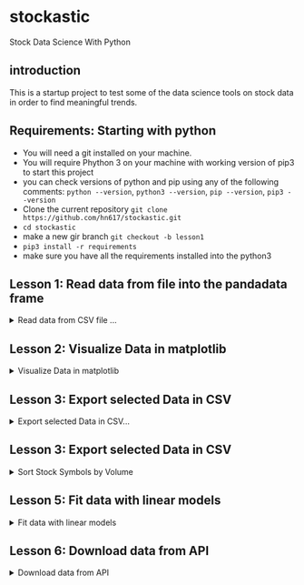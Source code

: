 # stockastic
Stock Data Science With Python
## introduction
This is a startup project to test some of the data science tools on stock data in order to find meaningful trends.
## Requirements: Starting with python
- You will need a git installed on your machine.
- You will require Phython 3 on your machine with working version of pip3 to start this project
- you can check versions of python and pip using any of the following comments: `python --version`, `python3 --version`, `pip --version`, `pip3 --version`
- Clone the current repository `git clone https://github.com/hn617/stockastic.git`
- `cd stockastic`
- make a new gir branch `git checkout -b lesson1`
- `pip3 install -r requirements`
- make sure you have all the requirements installed into the python3

## Lesson 1: Read data from file into the pandadata frame

<details>
<summary> Read data from CSV file ...   </summary>   
  
  1. Use python to list all the CSV files (stock tickers) from `./data/TSX/20190222`
```
import os
mypath = ""
onlyfiles = [f for f in os.listdir(mypath) if ".csv" in f]
```
  Then create a dictionary with ticker name as key and full file path to the csv file as value. You can do something like.
```
ticker_dic = {}
for filename in onlyfiles:
  ticker_dic[filename[:-4]] = os.path.join(mypath, filename)
```
  2. Write function to read a CSV file for a given ticker as a panda dataframe. [HELP](https://pandas.pydata.org/pandas-docs/stable/reference/api/pandas.read_csv.html)
  
``` 
import pandas as pd
df = pd.read_csv("full_path_to_csv_file")
```
  3. Write a function to return the `mean` of the stock `Volumes` for a input ticker. `df.mean(axis=0)`
  
  ```
  def get_mean_volume(ticker):
    mean_volume = ... //finds mean volume
    return mean_volume
  ```
  4. Modify the function to return the `mean` of the last 60 stock volumes.
  5. Save stock ticker and mean volume as a tupple and push it into a array.
  
  ```
  array = []
  array.push((ticker, mean_volume))
  ```
  5. sort the array by volume 
  6. Write a function to write top 100 stockes with their mean volumes into a csv file 
 </details>

## Lesson 2: Visualize Data in matplotlib
<details> 
  <summary>Visualize Data in matplotlib  </summary> 
  ###
</details>

## Lesson 3: Export selected Data in CSV
<details>
  <summary>Export selected Data in CSV...  </summary> 
</details>

## Lesson 3: Export selected Data in CSV
<details>
  <summary> Sort Stock Symbols by Volume </summary> 
</details>

  ## Lesson 5: Fit data with linear models
<details>
<summary> Fit data with linear models  </summary> 
</details>

## Lesson 6: Download data from API
<details>
<summary> Download data from API  </summary> 
</details>

